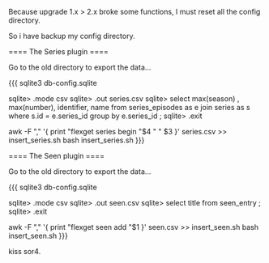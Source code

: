 Because upgrade 1.x > 2.x broke some functions, I must reset all the config directory.

So i have backup my config directory.

==== The Series plugin ====

Go to the old directory to export the data...

{{{
sqlite3 db-config.sqlite

sqlite> .mode csv
sqlite> .out series.csv
sqlite> select max(season) , max(number), identifier, name from series_episodes as e join series as s where s.id = e.series_id group by e.series_id ;
sqlite> .exit

awk -F "," '{ print "flexget series begin "$4 " " $3 }' series.csv >> insert_series.sh
bash insert_series.sh
}}}

==== The Seen plugin ====

Go to the old directory to export the data...

{{{
sqlite3 db-config.sqlite

sqlite> .mode csv
sqlite> .out seen.csv
sqlite> select title from seen_entry ;
sqlite> .exit

awk -F "," '{ print "flexget seen add "$1 }' seen.csv >> insert_seen.sh
bash insert_seen.sh
}}}

kiss sor4.
